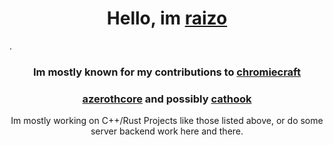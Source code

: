 <h1 align="center">Hello, im <a href="https://raizo.dev">raizo</a></h1>.
<h3 align="center">Im mostly known for my contributions to <a href="https://github.com/chromiecraft">chromiecraft</a></h3>
<h3 align="center"><a href="https://github.com/azerothcore">azerothcore</a> and possibly <a href="https://github.com/nullworks/cathook">cathook</a></h3>
<p align="center">Im mostly working on C++/Rust Projects like those listed above, or do some server backend work here and there.</p>
